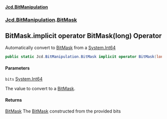 #### [Jcd.BitManipulation](index.md 'index')

### [Jcd.BitManipulation](Jcd.BitManipulation.md 'Jcd.BitManipulation').[BitMask](Jcd.BitManipulation.BitMask.md 'Jcd.BitManipulation.BitMask')

## BitMask.implicit operator BitMask(long) Operator

Automatically convert to [BitMask](Jcd.BitManipulation.BitMask.md 'Jcd.BitManipulation.BitMask') from a [System.Int64](https://docs.microsoft.com/en-us/dotnet/api/System.Int64 'System.Int64')

```csharp
public static Jcd.BitManipulation.BitMask implicit operator BitMask(long bits);
```

#### Parameters

<a name='Jcd.BitManipulation.BitMask.op_ImplicitJcd.BitManipulation.BitMask(long).bits'></a>

`bits` [System.Int64](https://docs.microsoft.com/en-us/dotnet/api/System.Int64 'System.Int64')

The value to convert to a [BitMask](Jcd.BitManipulation.BitMask.md 'Jcd.BitManipulation.BitMask').

#### Returns

[BitMask](Jcd.BitManipulation.BitMask.md 'Jcd.BitManipulation.BitMask')
The [BitMask](Jcd.BitManipulation.BitMask.md 'Jcd.BitManipulation.BitMask') constructed from the provided bits